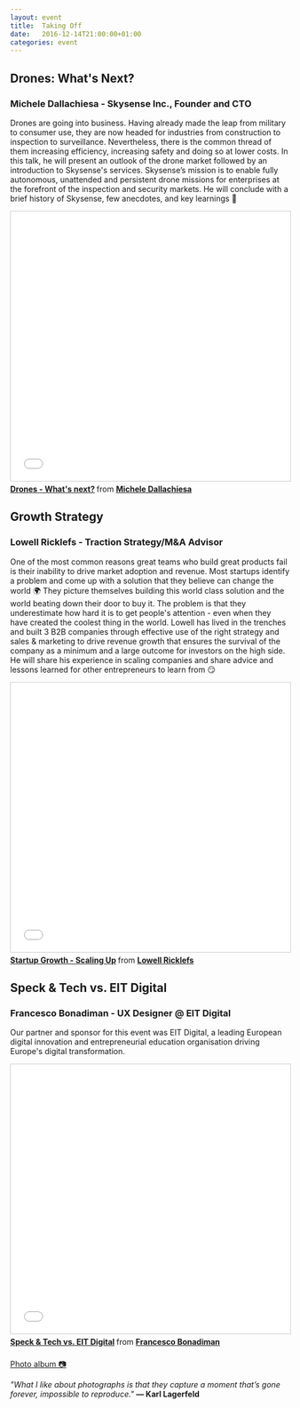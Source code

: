 ```yaml
---
layout: event
title:  Taking Off
date:   2016-12-14T21:00:00+01:00
categories: event
---
```


## Drones: What's Next?
### Michele Dallachiesa - Skysense Inc., Founder and CTO

Drones are going into business. Having already made the leap from military to consumer use, they are now headed for industries from construction to inspection to surveillance. Nevertheless, there is the common thread of them increasing efficiency, increasing safety and doing so at lower costs.
In this talk, he will present an outlook of the drone market followed by an introduction to Skysense's services. Skysense’s mission is to enable fully autonomous, unattended and persistent drone missions for enterprises at the forefront of the inspection and security markets. He will conclude with a brief history of Skysense, few anecdotes, and key learnings 🙂

<iframe src="//www.slideshare.net/slideshow/embed_code/key/YxbTKOIBPveBf" width="595" height="485" frameborder="0" marginwidth="0" marginheight="0" scrolling="no" style="border:1px solid #CCC; border-width:1px; margin-bottom:5px; max-width: 100%;" allowfullscreen> </iframe> <div style="margin-bottom:5px"> <strong> <a href="//www.slideshare.net/speckandtech/drones-whats-next" title="Drones - What&#x27;s next?" target="_blank">Drones - What&#x27;s next?</a> </strong> from <strong><a target="_blank" href="//www.linkedin.com/in/dallachiesa/">Michele Dallachiesa</a></strong> </div>

## Growth Strategy
###  Lowell Ricklefs - Traction Strategy/M&A Advisor

One of the most common reasons great teams who build great products fail is their inability to drive market adoption and revenue.
Most startups identify a problem and come up with a solution that they believe can change the world 🌍 They picture themselves building this world class solution and the world beating down their door to buy it. The problem is that they underestimate how hard it is to get people's attention - even when they have created the coolest thing in the world. Lowell has lived in the trenches and built 3 B2B companies through effective use of the right strategy and sales & marketing to drive revenue growth that ensures the survival of the company as a minimum and a large outcome for investors on the high side. He will share his experience in scaling companies and share advice and lessons learned for other entrepreneurs to learn from 😏

<iframe src="//www.slideshare.net/slideshow/embed_code/key/BZW3CWBX50Uqaj" width="595" height="485" frameborder="0" marginwidth="0" marginheight="0" scrolling="no" style="border:1px solid #CCC; border-width:1px; margin-bottom:5px; max-width: 100%;" allowfullscreen> </iframe> <div style="margin-bottom:5px"> <strong> <a href="//www.slideshare.net/speckandtech/startup-growth-scaling-up-71104614" title="Startup Growth - Scaling Up" target="_blank">Startup Growth - Scaling Up</a> </strong> from <strong><a target="_blank" href="//www.linkedin.com/in/lowell-ricklefs-1944b5/">Lowell Ricklefs</a></strong> </div>

## Speck &amp; Tech vs. EIT Digital
### Francesco Bonadiman - UX Designer @ EIT Digital

Our partner and sponsor for this event was EIT Digital, a leading European digital innovation and entrepreneurial education organisation driving Europe's digital transformation.

<iframe src="//www.slideshare.net/slideshow/embed_code/key/mN0XHeJcvSIrTk" width="595" height="485" frameborder="0" marginwidth="0" marginheight="0" scrolling="no" style="border:1px solid #CCC; border-width:1px; margin-bottom:5px; max-width: 100%;" allowfullscreen> </iframe> <div style="margin-bottom:5px"> <strong> <a href="//www.slideshare.net/franzonadiman/speck-tech-vs-eit-digital" title="Speck &amp; Tech vs. EIT Digital" target="_blank">Speck &amp; Tech vs. EIT Digital</a> </strong> from <strong><a target="_blank" href="//francescobonadiman.com">Francesco Bonadiman</a></strong> </div>
<br>
<section class ="center">
<a id="fb_photo_album" class="btn-facebook" target="_blank" href="//www.facebook.com/media/set/?set=a.597265887138037.1073741835.476076519256975&type=1&l=dba18f7216">Photo album &#128247;</a>

*"What I like about photographs is that they capture a moment that’s gone forever, impossible to reproduce."*
**― Karl Lagerfeld**
</section>
